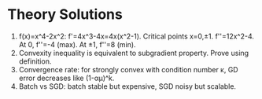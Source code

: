 <!-- Math rendered using GitHub Markdown: use ![](https://render.githubusercontent.com/render/math?math=...) and 

![](https://render.githubusercontent.com/render/math?math=...)

 -->

# Theory Solutions
1. f(x)=x^4-2x^2: f'=4x^3-4x=4x(x^2-1). Critical points x=0,±1. f''=12x^2-4. At 0, f''=-4 (max). At ±1, f''=8 (min).
2. Convexity inequality is equivalent to subgradient property. Prove using definition.
3. Convergence rate: for strongly convex with condition number κ, GD error decreases like (1-αμ)^k.
4. Batch vs SGD: batch stable but expensive, SGD noisy but scalable.